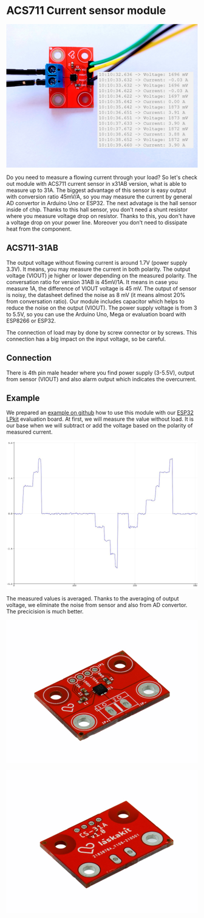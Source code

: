 # ACS711 Current sensor module


![ACS711 current sensor](https://github.com/LaskaKit/ACS711-Current-sensor/blob/main/img/ACS711_monitor.jpg)

Do you need to measure a flowing current through your load? So let's check out module with ACS711 current sensor in x31AB version, what is able to measure up to 31A.
The biggest advantage of this sensor is easy output with conversion ratio 45mV/A, so you may measure the current by general AD convertor in Arduino Uno or ESP32. The next advatage is the hall sensor inside of chip. Thanks to this hall sensor, you don't need a shunt resistor where you measure voltage drop on resistor. Thanks to this, you don't have a voltage drop on your power line. Moreover you don't need to dissipate heat from the component.

## ACS711-31AB
The output voltage without flowing current is around 1.7V (power supply 3.3V). It means, you may measure the current in both polarity. The output voltage (VIOUT) je higher or lower depending on the measured polarity. 
The conversation ratio for version 31AB is 45mV/1A. It means in case you measure 1A, the difference of VIOUT voltage is 45 mV. 
The output of sensor is noisy, the datasheet defined the noise as 8 mV (it means almost 20% from conversation ratio). Our module includes capacitor which helps to reduce the noise on the output (VIOUT). 
The power supply voltage is from 3 to 5.5V, so you can use the Arduino Uno, Mega or evaluation board with ESP8266 or ESP32.

The connection of load may by done by screw connector or by screws. This connection has a big impact on the input voltage, so be careful. 

## Connection
There is 4th pin male header where you find power supply (3-5.5V), output from sensor (VIOUT) and also alarm output which indicates the overcurrent.

## Example
We prepared an [example on github](https://github.com/LaskaKit/ACS711-Current-sensor/tree/main/examples) how to use this module with our [ESP32 LPkit](https://www.laskarduino.cz/laskakit-esp32-lpkit-pcb-antenna/) evaluation board.
At first, we will measure the value without load. It is our base when we will subtract or add the voltage based on the polarity of measured current. 

![Output of ACS711 in Arduino IDE](https://github.com/LaskaKit/ACS711-Current-sensor/blob/main/img/ACS711_plotter.JPG)

The measured values is averaged. Thanks to the averaging of output voltage, we eliminate the noise from sensor and also from AD convertor. The precicision is much better. 

![TOP of ACS711](https://github.com/LaskaKit/ACS711-Current-sensor/blob/main/img/3.jpg)

![BOTTOM of  ACS711](https://github.com/LaskaKit/ACS711-Current-sensor/blob/main/img/5.jpg)
